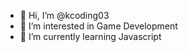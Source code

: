- 👋 Hi, I’m @kcoding03
- 👀 I’m interested in Game Development
- 🌱 I’m currently learning Javascript


<!---
kcoding03/kcoding03 is a ✨ special ✨ repository because its `README.md` (this file) appears on your GitHub profile.
You can click the Preview link to take a look at your changes.
--->
